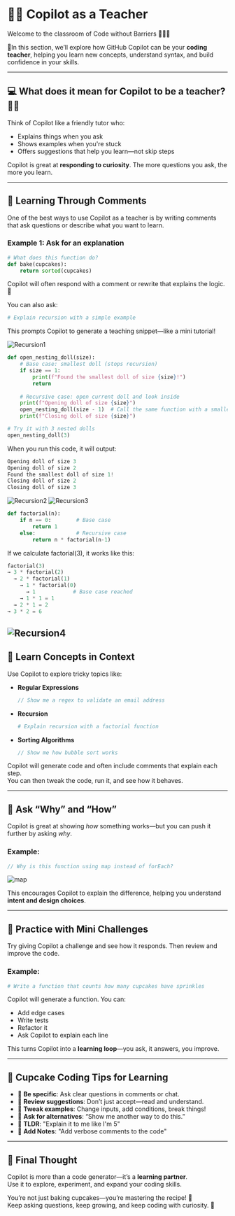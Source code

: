 # 👩‍🏫 Copilot as a Teacher

Welcome to the classroom of Code without Barriers   🧑‍💻🔥

👩In this section, we’ll explore how GitHub Copilot can be your **coding teacher**, helping you learn new concepts, understand syntax, and build confidence in your skills.

---

## 💻 What does it mean for Copilot to be a teacher? 🧑‍🔬

Think of Copilot like a friendly tutor who:
- Explains things when you ask
- Shows examples when you're stuck
- Offers suggestions that help you learn—not skip steps

Copilot is great at **responding to curiosity**. The more questions you ask, the more you learn.

---

## 🧮 Learning Through Comments

One of the best ways to use Copilot as a teacher is by writing comments that ask questions or describe what you want to learn.

### Example 1: Ask for an explanation
```python
# What does this function do?
def bake(cupcakes):
    return sorted(cupcakes)
```

Copilot will often respond with a comment or rewrite that explains the logic.  🐍

You can also ask:
```python
# Explain recursion with a simple example
```

This prompts Copilot to generate a teaching snippet—like a mini tutorial!

![Recursion1](assets/recursion1.png)
```python
def open_nesting_doll(size):
    # Base case: smallest doll (stops recursion)
    if size == 1:
        print(f"Found the smallest doll of size {size}!")
        return
    
    # Recursive case: open current doll and look inside
    print(f"Opening doll of size {size}")
    open_nesting_doll(size - 1)  # Call the same function with a smaller size
    print(f"Closing doll of size {size}")

# Try it with 3 nested dolls
open_nesting_doll(3)
```
When you run this code, it will output:
```python
Opening doll of size 3
Opening doll of size 2
Found the smallest doll of size 1!
Closing doll of size 2
Closing doll of size 3
```

![Recursion2](assets/recursion2.png)
![Recursion3](assets/recursion3.png)
```python
def factorial(n):
    if n == 0:        # Base case
        return 1
    else:             # Recursive case
        return n * factorial(n-1)
```
If we calculate factorial(3), it works like this:
```python
factorial(3)
→ 3 * factorial(2)
  → 2 * factorial(1)
    → 1 * factorial(0)
      → 1            # Base case reached
    → 1 * 1 = 1
  → 2 * 1 = 2
→ 3 * 2 = 6
```
![Recursion4](assets/recursion4.png)
---

## 🍬 Learn Concepts in Context

Use Copilot to explore tricky topics like:

- **Regular Expressions**  
  ```js
  // Show me a regex to validate an email address
  ```

- **Recursion**  
  ```python
  # Explain recursion with a factorial function
  ```

- **Sorting Algorithms**  
  ```js
  // Show me how bubble sort works
  ```

Copilot will generate code and often include comments that explain each step.  
You can then tweak the code, run it, and see how it behaves.

---

## 🍩 Ask “Why” and “How”

Copilot is great at showing *how* something works—but you can push it further by asking *why*.

### Example:
```js
// Why is this function using map instead of forEach?
```
![map](assets/map.png)

This encourages Copilot to explain the difference, helping you understand **intent and design choices**.

---

## 🐍 Practice with Mini Challenges

Try giving Copilot a challenge and see how it responds. Then review and improve the code.

### Example:
```python
# Write a function that counts how many cupcakes have sprinkles
```

Copilot will generate a function. You can:
- Add edge cases
- Write tests
- Refactor it
- Ask Copilot to explain each line

This turns Copilot into a **learning loop**—you ask, it answers, you improve.

---

## 🎂 Cupcake Coding Tips for Learning

- 🍰 **Be specific**: Ask clear questions in comments or chat.
- 🧁 **Review suggestions**: Don’t just accept—read and understand.
- 🍩 **Tweak examples**: Change inputs, add conditions, break things!
- 🍬 **Ask for alternatives**: “Show me another way to do this.”
- 🍭 **TLDR**: "Explain it to me like I'm 5"
- 🍪 **Add Notes**: "Add verbose comments to the code"

---

## 💖 Final Thought

Copilot is more than a code generator—it’s a **learning partner**.  
Use it to explore, experiment, and expand your coding skills.

You’re not just baking cupcakes—you’re mastering the recipe! 🧁  
Keep asking questions, keep growing, and keep coding with curiosity. 🌟
